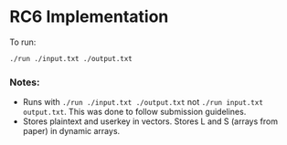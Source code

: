 # RC6 Implementation

To run:
```bash
./run ./input.txt ./output.txt
```

### Notes:
- Runs with `./run ./input.txt ./output.txt` not `./run input.txt output.txt`. This was done to follow submission guidelines.
- Stores plaintext and userkey in vectors. Stores L and S (arrays from paper) in dynamic arrays.

